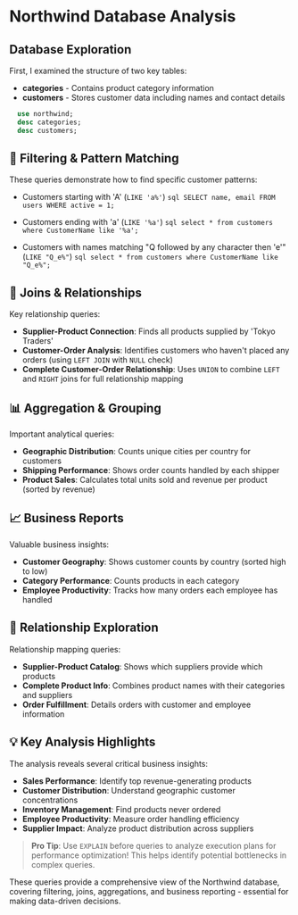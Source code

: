 # Northwind Database Analysis

## Database Exploration
First, I examined the structure of two key tables:
- **categories** - Contains product category information
- **customers** - Stores customer data including names and contact details
```sql
  use northwind;
  desc categories;
  desc customers;
```

## 🔎 Filtering & Pattern Matching
These queries demonstrate how to find specific customer patterns:
- Customers starting with 'A' (`LIKE 'a%'`)
```sql SELECT name, email FROM users WHERE active = 1; ```

- Customers ending with 'a' (`LIKE '%a'`)
```sql select * from customers where CustomerName like '%a';```

- Customers with names matching "Q followed by any character then 'e'" (`LIKE "Q_e%"`)
```sql select * from customers where CustomerName like "Q_e%"; ```

## 🤝 Joins & Relationships
Key relationship queries:
- **Supplier-Product Connection**: Finds all products supplied by 'Tokyo Traders'
- **Customer-Order Analysis**: Identifies customers who haven't placed any orders (using `LEFT JOIN` with `NULL` check)
- **Complete Customer-Order Relationship**: Uses `UNION` to combine `LEFT` and `RIGHT` joins for full relationship mapping

## 📊 Aggregation & Grouping
Important analytical queries:
- **Geographic Distribution**: Counts unique cities per country for customers
- **Shipping Performance**: Shows order counts handled by each shipper
- **Product Sales**: Calculates total units sold and revenue per product (sorted by revenue)

## 📈 Business Reports
Valuable business insights:
- **Customer Geography**: Shows customer counts by country (sorted high to low)
- **Category Performance**: Counts products in each category
- **Employee Productivity**: Tracks how many orders each employee has handled

## 🔗 Relationship Exploration
Relationship mapping queries:
- **Supplier-Product Catalog**: Shows which suppliers provide which products
- **Complete Product Info**: Combines product names with their categories and suppliers
- **Order Fulfillment**: Details orders with customer and employee information

## 💡 Key Analysis Highlights
The analysis reveals several critical business insights:
- **Sales Performance**: Identify top revenue-generating products
- **Customer Distribution**: Understand geographic customer concentrations
- **Inventory Management**: Find products never ordered
- **Employee Productivity**: Measure order handling efficiency
- **Supplier Impact**: Analyze product distribution across suppliers

> **Pro Tip**: Use `EXPLAIN` before queries to analyze execution plans for performance optimization! This helps identify potential bottlenecks in complex queries.

These queries provide a comprehensive view of the Northwind database, covering filtering, joins, aggregations, and business reporting - essential for making data-driven decisions.
